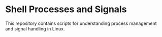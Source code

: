 # Shell Processes and Signals
This repository contains scripts for understanding process management and signal handling in Linux.

